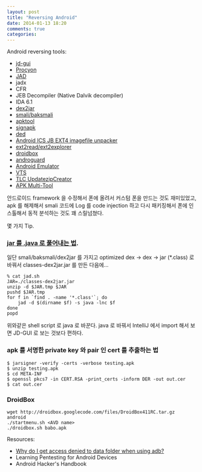 ```yaml
---
layout: post
title: "Reversing Android"
date: 2014-01-13 18:20
comments: true
categories: 
---
```


Android reversing tools:

* [jd-gui](http://jd.benow.ca/)
* [Procyon](https://bitbucket.org/mstrobel/procyon/wiki/Java%20Decompiler)
* [JAD](http://varaneckas.com/jad/)
* jadx
* CFR
* JEB Decompiler (Native Dalvik decompiler)
* IDA 6.1
* [dex2jar](https://code.google.com/p/dex2jar/)
* [smali/baksmali](https://code.google.com/p/smali/)
* [apktool](https://code.google.com/p/android-apktool/)
* [signapk](https://code.google.com/p/signapk/)
* [ded](http://siis.cse.psu.edu/ded/installation.html)
* [Android ICS JB EXT4 imagefile unpacker](http://sourceforge.net/projects/androidicsjbext/)
* [ext2read/ext2explorer](http://sourceforge.net/projects/ext2read/)
* [droidbox ](https://code.google.com/p/droidbox/)
* [androguard](http://code.google.com/p/androguard)
* [Android Emulator](http://developer.android.com/tools/help/emulator.html)
* [VTS](http://virtuous-ten-studio.com)
* [TLC UpdatezipCreator](http://forum.xda-developers.com/showthread.php?t=1248486)
* [APK Multi-Tool](http://apkmultitool.com/node/7)

안드로이드 framework 을 수정해서 폰에 올려서 커스텀 폰을 만드는 것도 재미있었고, apk 를 해제해서 smali 코드에 Log 를 code injection 하고 다시 패키징해서 폰에 인스톨해서 동적 분석하는 것도 꽤 스릴넘쳤다.

몇 가지 Tip.

### [jar 를 .java 로 풀어내는 법](http://stackoverflow.com/questions/647116/how-to-decompile-a-whole-jar-file).

일단 smali/baksmali/dex2jar 를 가지고 optimized dex -> dex -> jar (*.class) 로 바꿔서 classes-dex2jar.jar 를 만든 다음에...

    % cat jad.sh
    JAR=./classes-dex2jar.jar
    unzip -d $JAR.tmp $JAR
    pushd $JAR.tmp
    for f in `find . -name '*.class'`; do
        jad -d $(dirname $f) -s java -lnc $f
    done
    popd

위와같은 shell script 로 java 로 바꾼다. java 로 바꿔서 IntelliJ 에서 import 해서 보면 JD-GUI 로 보는 것보다 편하다.

### apk 를 서명한 private key 와 pair 인 cert 를 추출하는 법

    $ jarsigner -verify -certs -verbose testing.apk
    $ unzip testing.apk
    $ cd META-INF
    $ openssl pkcs7 -in CERT.RSA -print_certs -inform DER -out out.cer
    $ cat out.cer

### DroidBox

    wget http://droidbox.googlecode.com/files/DroidBox411RC.tar.gz
    android
    ./startmenu.sh <AVD name>
    ./droidbox.sh babo.apk

Resources:

* [Why do I get access denied to data folder when using adb?](http://stackoverflow.com/questions/1043322/why-do-i-get-access-denied-to-data-folder-when-using-adb)
* Learning Pentesting for Android Devices
* Android Hacker's Handbook
